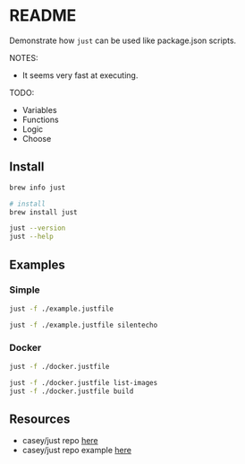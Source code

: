 # README

Demonstrate how `just` can be used like package.json scripts.  

NOTES:

* It seems very fast at executing.  

TODO:

* Variables
* Functions
* Logic
* Choose

## Install

```sh
brew info just

# install
brew install just

just --version  
just --help    
```

## Examples

### Simple

```sh
just -f ./example.justfile

just -f ./example.justfile silentecho  
```

### Docker

```sh
just -f ./docker.justfile

just -f ./docker.justfile list-images
just -f ./docker.justfile build
```

## Resources

* casey/just repo [here](https://github.com/casey/just)  
* casey/just repo example [here](https://github.com/casey/just/blob/master/justfile)  
